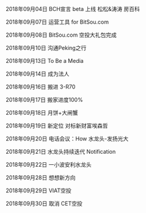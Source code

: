 2018年09月04日
BCH宣言 beta 上线
松松&涛涛 房百科

2018年09月07日
运营工具 for BitSou.com

2018年09月08日
BitSou.com 空投大礼包完成

2018年09月10日
沟通Peking之行

2018年09月13日
To Be a Media

2018年09月14日
成为法人

2018年09月16日
搬进 3-R70

2018年09月17日
搬家进度100%

2018年09月18日
月饼+大闸蟹

2018年09月19日
新定位 对标新财富埃森哲

2018年09月20日
电话会议：How 水龙头-发扬光大

2018年09月21日
水龙头持续迭代 Notification

2018年09月22日
一小波安利水龙头

2018年09月28日
想想新方向

2018年09月29日
VIAT空投

2018年09月30日
取消 CET空投